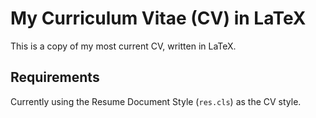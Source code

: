 # My Curriculum Vitae (CV) in LaTeX
This is a copy of my most current CV, written in LaTeX.

## Requirements
Currently using the Resume Document Style (`res.cls`) as the CV style.
